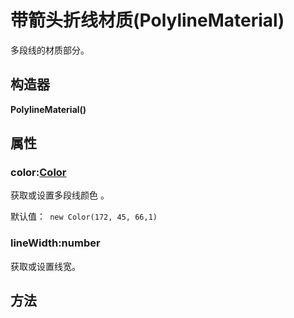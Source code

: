 # 带箭头折线材质(PolylineMaterial)

多段线的材质部分。

## 构造器

**PolylineMaterial()**

## 属性

### color:[Color](../math/Color.md)

获取或设置多段线颜色 。

默认值：` new Color(172, 45, 66,1)`

### lineWidth:number

获取或设置线宽。

## 方法

